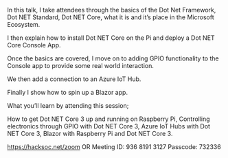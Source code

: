 In this talk, I take attendees through the basics of the Dot Net Framework, Dot NET Standard, Dot NET Core, what it is and it’s place in the Microsoft Ecosystem.
 
I then explain how to install Dot NET Core on the Pi and deploy a Dot NET Core Console App.
 
Once the basics are covered, I move on to adding GPIO functionality to the Console app to provide some real world interaction.
 
We then add a connection to an Azure IoT Hub.
 
Finally I show how to spin up a Blazor app.
 
What you’ll learn by attending this session;
 
How to get Dot NET Core 3 up and running on Raspberry Pi, Controlling electronics through GPIO with Dot NET Core 3, Azure IoT Hubs with Dot NET Core 3, Blazor with Raspberry Pi and Dot NET Core 3.


https://hacksoc.net/zoom
OR
Meeting ID: 936 8191 3127
Passcode: 732336